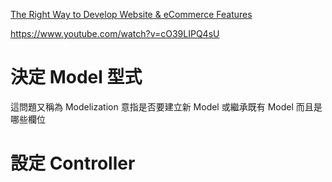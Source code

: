 
[The Right Way to Develop Website & eCommerce Features](http://www.odoo.com/event/odoo-experience-2020-2020-09-30-2020-10-02-2622/track/the-right-way-to-develop-website-ecommerce-features-3846)

https://www.youtube.com/watch?v=cO39LIPQ4sU

# 決定 Model 型式

這問題又稱為 Modelization 意指是否要建立新 Model 或繼承既有 Model 而且是哪些欄位

# 設定 Controller
